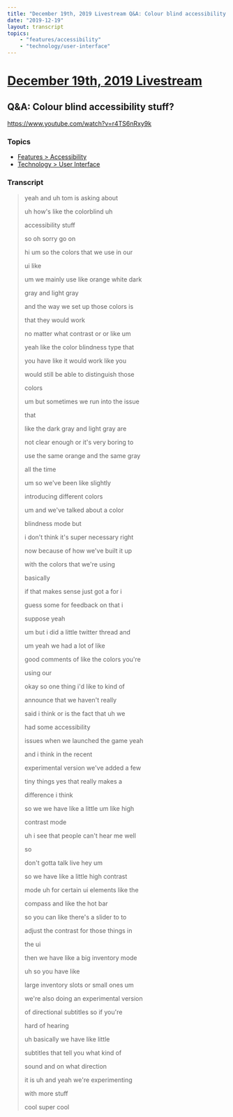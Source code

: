 ```yaml
---
title: "December 19th, 2019 Livestream Q&A: Colour blind accessibility stuff?"
date: "2019-12-19"
layout: transcript
topics:
    - "features/accessibility"
    - "technology/user-interface"
---
```

# [December 19th, 2019 Livestream](../2019-12-19.md)
## Q&A: Colour blind accessibility stuff?
https://www.youtube.com/watch?v=r4TS6nRxy9k

### Topics
* [Features > Accessibility](../topics/features/accessibility.md)
* [Technology > User Interface](../topics/technology/user-interface.md)

### Transcript

> yeah and uh tom is asking about
>
> uh how's like the colorblind uh
>
> accessibility stuff
>
> so oh sorry go on
>
> hi um so the colors that we use in our
>
> ui like
>
> um we mainly use like orange white dark
>
> gray and light gray
>
> and the way we set up those colors is
>
> that they would work
>
> no matter what contrast or or like um
>
> yeah like the color blindness type that
>
> you have like it would work like you
>
> would still be able to distinguish those
>
> colors
>
> um but sometimes we run into the issue
>
> that
>
> like the dark gray and light gray are
>
> not clear enough or it's very boring to
>
> use the same orange and the same gray
>
> all the time
>
> um so we've been like slightly
>
> introducing different colors
>
> um and we've talked about a color
>
> blindness mode but
>
> i don't think it's super necessary right
>
> now because of how we've built it up
>
> with the colors that we're using
>
> basically
>
> if that makes sense just got a for i
>
> guess some for feedback on that i
>
> suppose yeah
>
> um but i did a little twitter thread and
>
> um yeah we had a lot of like
>
> good comments of like the colors you're
>
> using our
>
> okay so one thing i'd like to kind of
>
> announce that we haven't really
>
> said i think or is the fact that uh we
>
> had some accessibility
>
> issues when we launched the game yeah
>
> and i think in the recent
>
> experimental version we've added a few
>
> tiny things yes that really makes a
>
> difference i think
>
> so we we have like a little um like high
>
> contrast mode
>
> uh i see that people can't hear me well
>
> so
>
> don't gotta talk live hey um
>
> so we have like a little high contrast
>
> mode uh for certain ui elements like the
>
> compass and like the hot bar
>
> so you can like there's a slider to to
>
> adjust the contrast for those things in
>
> the ui
>
> then we have like a big inventory mode
>
> uh so you have like
>
> large inventory slots or small ones um
>
> we're also doing an experimental version
>
> of directional subtitles so if you're
>
> hard of hearing
>
> uh basically we have like little
>
> subtitles that tell you what kind of
>
> sound and on what direction
>
> it is uh and yeah we're experimenting
>
> with more stuff
>
> cool super cool
